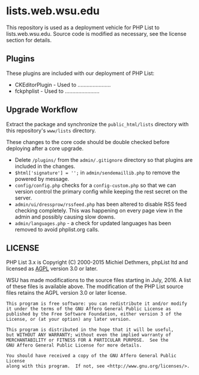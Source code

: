 # lists.web.wsu.edu

This repository is used as a deployment vehicle for PHP List to lists.web.wsu.edu. Source code is modified as necessary, see the license section for details.

## Plugins

These plugins are included with our deployment of PHP List:

* CKEditorPlugin - Used to ......................
* fckphplist - Used to .......................

## Upgrade Workflow

Extract the package and synchronize the `public_html/lists` directory with this repository's `www/lists` directory.

These changes to the core code should be double checked before deploying after a core upgrade.

* Delete `/plugins/` from the `admin/.gitignore` directory so that plugins are included in the changes.
* `$html['signature'] = '';` in `admin/sendemaillib.php` to remove the powered by message.
* `config/config.php` checks for a `config-custom.php` so that we can version control the primary config while keeping the rest secret on the server.
* `admin/ui/dressprow/rssfeed.php` has been altered to disable RSS feed checking completely. This was happening on every page view in the admin and possibly causing slow downs.
* `admin/languages.php` - a check for updated languages has been removed to avoid phplist.org calls.

## LICENSE

PHP List 3.x is Copyright (C) 2000-2015 Michiel Dethmers, phpList ltd and licensed as [AGPL](https://www.gnu.org/licenses/agpl-3.0.en.html) version 3.0 or later.

WSU has made modifications to the source files starting in July, 2016. A list of these files is available above. The modification of the PHP List source files retains the AGPL version 3.0 or later license.

```
This program is free software: you can redistribute it and/or modify
it under the terms of the GNU Affero General Public License as
published by the Free Software Foundation, either version 3 of the
License, or (at your option) any later version.

This program is distributed in the hope that it will be useful,
but WITHOUT ANY WARRANTY; without even the implied warranty of
MERCHANTABILITY or FITNESS FOR A PARTICULAR PURPOSE.  See the
GNU Affero General Public License for more details.

You should have received a copy of the GNU Affero General Public License
along with this program.  If not, see <http://www.gnu.org/licenses/>.
```

